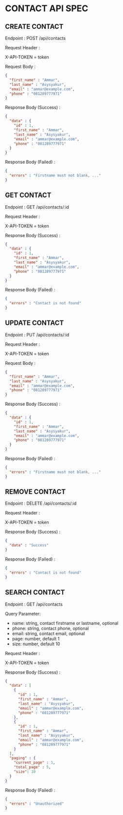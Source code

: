# CONTACT API SPEC

## CREATE CONTACT
Endpoint        : POST /api/contacts

Request Header    :

X-API-TOKEN = token

Request Body    :

```json
{
  "first_name" : "Ammar",
  "last_name" : "Asysyakur",
  "email" : "ammar@example.com",
  "phone" : "081289777971"
}
```

Response Body (Success)   :

```json
{
  "data" : {
    "id" : 1,
    "first_name" : "Ammar",
    "last_name" : "Asysyakur",
    "email" : "ammar@example.com",
    "phone" : "081289777971"
  }
}
```

Response Body (Failed)   :

```json
{
  "errors" : "Firstname must not blank, ..."
}
```

## GET CONTACT
Endpoint        : GET /api/contacts/:id

Request Header    :

X-API-TOKEN = token

Response Body (Success)   :

```json
{
  "data" : {
    "id" : 1,
    "first_name" : "Ammar",
    "last_name" : "Asysyakur",
    "email" : "ammar@example.com",
    "phone" : "081289777971"
  }
}
```

Response Body (Failed)   :

```json
{
  "errors" : "Contact is not found"
}
```

## UPDATE CONTACT
Endpoint        : PUT /api/contacts/:id

Request Header    :

X-API-TOKEN = token

Request Body    :

```json
{
  "first_name" : "Ammar",
  "last_name" : "Asysyakur",
  "email" : "ammar@example.com",
  "phone" : "081289777971"
}
```

Response Body (Success)   :

```json
{
  "data" : {
    "id" : 1,
    "first_name" : "Ammar",
    "last_name" : "Asysyakur",
    "email" : "ammar@example.com",
    "phone" : "081289777971"
  }
}
```

Response Body (Failed)   :

```json
{
  "errors" : "Firstname must not blank, ..."
}
```

## REMOVE CONTACT
Endpoint        : DELETE /api/contacts/:id

Request Header    :

X-API-TOKEN = token

Response Body (Success)   :

```json
{
  "data" : "Success"
}
```

Response Body (Failed)   :

```json
{
  "errors" : "Contact is not found"
}
```


## SEARCH CONTACT
Endpoint        : GET /api/contacts

Query Parameter:
- name: string, contact firstname or lastname, optional
- phone: string, contact phone, optional
- email: string, contact email, optional
- page: number, default 1
- size: number, default 10

Request Header    :

X-API-TOKEN = token


Response Body (Success)   :

```json
{
  "data" : [
    {
      "id" : 1,
      "first_name" : "Ammar",
      "last_name" : "Asysyakur",
      "email" : "ammar@example.com",
      "phone" : "081289777971"
    },
    {
      "id" : 1,
      "first_name" : "Ammar",
      "last_name" : "Asysyakur",
      "email" : "ammar@example.com",
      "phone" : "081289777971"
    }
  ],
  "paging" : {
    "current_page" : 1,
    "total_page" : 5,
    "size": 10
  }
}
```

Response Body (Failed)   :

```json
{
  "errors" : "Unauthorized"
}
```